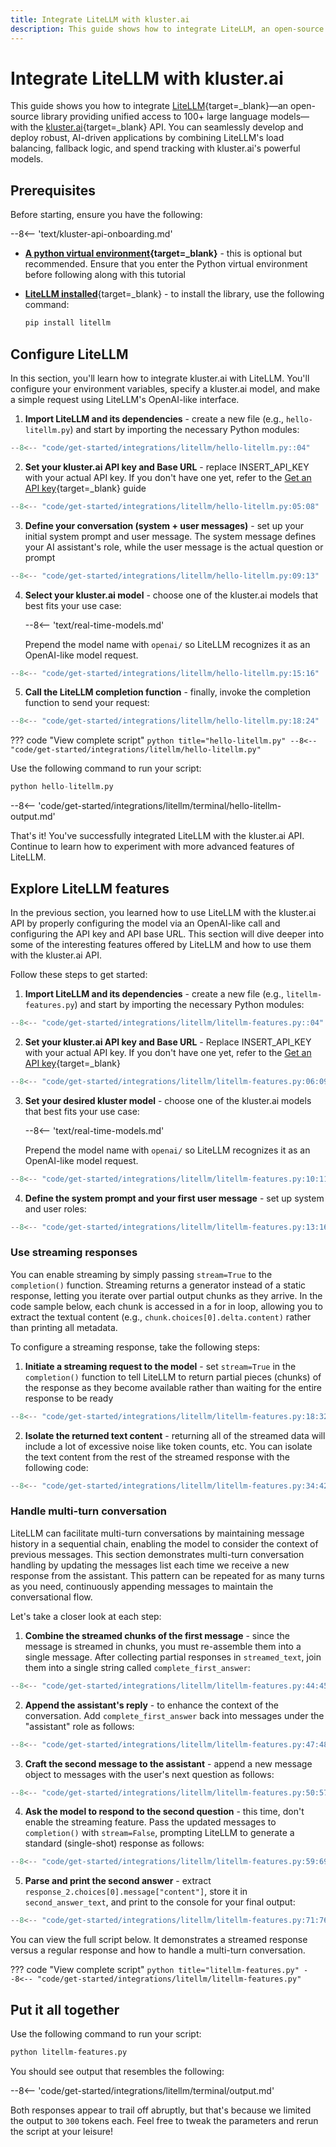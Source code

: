 ```yaml
---
title: Integrate LiteLLM with kluster.ai
description: This guide shows how to integrate LiteLLM, an open-source library that simplifies access to 100+ LLMs with load balancing and spend tracking, into kluster.ai.
---
```


# Integrate LiteLLM with kluster.ai

This guide shows you how to integrate [LiteLLM](https://www.litellm.ai/){target=_blank}—an open-source library providing unified access to 100+ large language models—with the [kluster.ai](https://www.kluster.ai/){target=\_blank} API. You can seamlessly develop and deploy robust, AI-driven applications by combining LiteLLM's load balancing, fallback logic, and spend tracking with kluster.ai's powerful models.

## Prerequisites

Before starting, ensure you have the following:

--8<-- 'text/kluster-api-onboarding.md'
- **[A python virtual environment](https://packaging.python.org/en/latest/guides/installing-using-pip-and-virtual-environments/){target=\_blank}** - this is optional but recommended. Ensure that you enter the Python virtual environment before following along with this tutorial
- [**LiteLLM installed**](https://github.com/BerriAI/litellm){target=\_blank} - to install the library, use the following command:

    ```bash
    pip install litellm
    ```

## Configure LiteLLM

In this section, you'll learn how to integrate kluster.ai with LiteLLM. You'll configure your environment variables, specify a kluster.ai model, and make a simple request using LiteLLM's OpenAI-like interface.

1. **Import LiteLLM and its dependencies** - create a new file (e.g., `hello-litellm.py`) and start by importing the necessary Python modules:
```python
--8<-- "code/get-started/integrations/litellm/hello-litellm.py::04"
```
2. **Set your kluster.ai API key and Base URL** - replace INSERT_API_KEY with your actual API key. If you don't have one yet, refer to the [Get an API key](/get-started/get-api-key/){target=\_blank} guide
```python
--8<-- "code/get-started/integrations/litellm/hello-litellm.py:05:08"
```
3. **Define your conversation (system + user messages)** - set up your initial system prompt and user message. The system message defines your AI assistant's role, while the user message is the actual question or prompt
```python
--8<-- "code/get-started/integrations/litellm/hello-litellm.py:09:13"
```
4. **Select your kluster.ai model** - choose one of the kluster.ai models that best fits your use case:

    --8<-- 'text/real-time-models.md'

    Prepend the model name with `openai/` so LiteLLM recognizes it as an OpenAI-like model request.
```python
--8<-- "code/get-started/integrations/litellm/hello-litellm.py:15:16"
```
5. **Call the LiteLLM completion function** - finally, invoke the completion function to send your request:
```python
--8<-- "code/get-started/integrations/litellm/hello-litellm.py:18:24"
```

??? code "View complete script"
    ```python title="hello-litellm.py"
    --8<-- "code/get-started/integrations/litellm/hello-litellm.py"
    ```

Use the following command to run your script:

```python
python hello-litellm.py
```

--8<-- 'code/get-started/integrations/litellm/terminal/hello-litellm-output.md'

That's it! You've successfully integrated LiteLLM with the kluster.ai API. Continue to learn how to experiment with more advanced features of LiteLLM.

## Explore LiteLLM features

In the previous section, you learned how to use LiteLLM with the kluster.ai API by properly configuring the model via an OpenAI-like call and configuring the API key and API base URL. This section will dive deeper into some of the interesting features offered by LiteLLM and how to use them with the kluster.ai API.

Follow these steps to get started:

1. **Import LiteLLM and its dependencies** - create a new file (e.g., `litellm-features.py`) and start by importing the necessary Python modules:
```python
--8<-- "code/get-started/integrations/litellm/litellm-features.py::04"
```
2. **Set your kluster.ai API key and Base URL** - Replace INSERT_API_KEY with your actual API key. If you don't have one yet, refer to the [Get an API key](/get-started/get-api-key/){target=\_blank}
```python
--8<-- "code/get-started/integrations/litellm/litellm-features.py:06:09"
```
3. **Set your desired kluster model** - choose one of the kluster.ai models that best fits your use case:

    --8<-- 'text/real-time-models.md'

    Prepend the model name with `openai/` so LiteLLM recognizes it as an OpenAI-like model request.
```python
--8<-- "code/get-started/integrations/litellm/litellm-features.py:10:11"
```
4. **Define the system prompt and your first user message** - set up system and user roles:
```python
--8<-- "code/get-started/integrations/litellm/litellm-features.py:13:16"
```

### Use streaming responses

You can enable streaming by simply passing `stream=True` to the `completion()` function. Streaming returns a generator instead of a static response, letting you iterate over partial output chunks as they arrive. In the code sample below, each chunk is accessed in a for in loop, allowing you to extract the textual content (e.g., `chunk.choices[0].delta.content)` rather than printing all metadata.

To configure a streaming response, take the following steps:

1. **Initiate a streaming request to the model** - set `stream=True` in the `completion()` function to tell LiteLLM to return partial pieces (chunks) of the response as they become available rather than waiting for the entire response to be ready
```python
--8<-- "code/get-started/integrations/litellm/litellm-features.py:18:32"
```
2. **Isolate the returned text content** - returning all of the streamed data will include a lot of excessive noise like token counts, etc. You can isolate the text content from the rest of the streamed response with the following code:
```python
--8<-- "code/get-started/integrations/litellm/litellm-features.py:34:42"
```

### Handle multi-turn conversation

LiteLLM can facilitate multi-turn conversations by maintaining message history in a sequential chain, enabling the model to consider the context of previous messages. This section demonstrates multi-turn conversation handling by updating the messages list each time we receive a new response from the assistant. This pattern can be repeated for as many turns as you need, continuously appending messages to maintain the conversational flow.

Let's take a closer look at each step:

1. **Combine the streamed chunks of the first message** - since the message is streamed in chunks, you must re-assemble them into a single message. After collecting partial responses in `streamed_text`, join them into a single string called `complete_first_answer`:
```python
--8<-- "code/get-started/integrations/litellm/litellm-features.py:44:45"
```
2. **Append the assistant's reply** - to enhance the context of the conversation. Add `complete_first_answer` back into messages under the "assistant" role as follows:
```python
--8<-- "code/get-started/integrations/litellm/litellm-features.py:47:48"
```
3. **Craft the second message to the assistant** - append a new message object to messages with the user's next question as follows:
```python
--8<-- "code/get-started/integrations/litellm/litellm-features.py:50:57"
```
4. **Ask the model to respond to the second question** - this time, don't enable the streaming feature. Pass the updated messages to `completion()` with `stream=False`, prompting LiteLLM to generate a standard (single-shot) response as follows:
```python
--8<-- "code/get-started/integrations/litellm/litellm-features.py:59:69"
```
5. **Parse and print the second answer** - extract `response_2.choices[0].message["content"]`, store it in `second_answer_text`, and print to the console for your final output: 
```python
--8<-- "code/get-started/integrations/litellm/litellm-features.py:71:76"
```

You can view the full script below. It demonstrates a streamed response versus a regular response and how to handle a multi-turn conversation.  

??? code "View complete script"
    ```python title="litellm-features.py"
    --8<-- "code/get-started/integrations/litellm/litellm-features.py"
    ```

## Put it all together

Use the following command to run your script:
```bash
python litellm-features.py
```

You should see output that resembles the following:

--8<-- 'code/get-started/integrations/litellm/terminal/output.md'

Both responses appear to trail off abruptly, but that's because we limited the output to `300` tokens each. Feel free to tweak the parameters and rerun the script at your leisure!